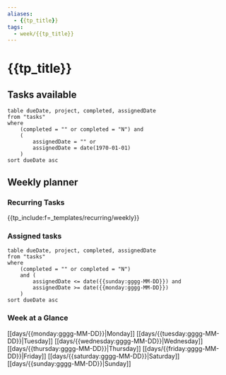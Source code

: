 ```yaml
---
aliases:
  - {{tp_title}}
tags:
  - week/{{tp_title}}
---
```


# {{tp_title}}

## Tasks available

```dataview
table dueDate, project, completed, assignedDate
from "tasks"
where
	(completed = "" or completed = "N") and
	(
		assignedDate = "" or
		assignedDate = date(1970-01-01)
	)
sort dueDate asc
```

## Weekly planner

### Recurring Tasks
{{tp_include:f=_templates/recurring/weekly}}

### Assigned tasks

```dataview
table dueDate, project, completed, assignedDate
from "tasks"
where
	(completed = "" or completed = "N")
	and (
		assignedDate <= date({{sunday:gggg-MM-DD}}) and
		assignedDate >= date({{monday:gggg-MM-DD}})
	)
sort dueDate asc
```


### Week at a Glance

[[days/{{monday:gggg-MM-DD}}|Monday]]
[[days/{{tuesday:gggg-MM-DD}}|Tuesday]]
[[days/{{wednesday:gggg-MM-DD}}|Wednesday]]
[[days/{{thursday:gggg-MM-DD}}|Thursday]]
[[days/{{friday:gggg-MM-DD}}|Friday]]
[[days/{{saturday:gggg-MM-DD}}|Saturday]]
[[days/{{sunday:gggg-MM-DD}}|Sunday]]

